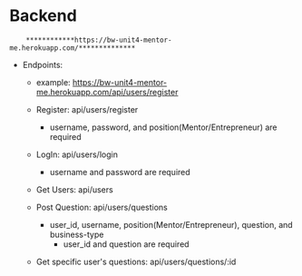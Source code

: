 # Backend

        ************https://bw-unit4-mentor-me.herokuapp.com/**************

- Endpoints:
  - example: https://bw-unit4-mentor-me.herokuapp.com/api/users/register

  - Register: api/users/register
    - username, password, and position(Mentor/Entrepreneur) are required

  - LogIn:  api/users/login
    - username and password are required

  - Get Users:  api/users

  - Post Question:  api/users/questions
    - user_id, username, position(Mentor/Entrepreneur), question, and business-type
      - user_id and question are required

  - Get specific user's questions:  api/users/questions/:id
